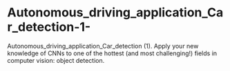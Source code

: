 # Autonomous_driving_application_Car_detection-1-
Autonomous_driving_application_Car_detection (1). Apply your new knowledge of CNNs to one of the hottest (and most challenging!) fields in computer vision: object detection.

